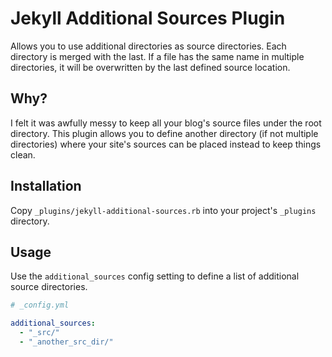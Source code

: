 # Jekyll Additional Sources Plugin

Allows you to use additional directories as source directories. Each directory is merged with the last.
If a file has the same name in multiple directories, it will be overwritten by the last defined source location.

## Why?
I felt it was awfully messy to keep all your blog's source files under the root directory. This plugin allows you to define another directory (if not multiple
directories) where your site's sources can be placed instead to keep things clean.

## Installation
Copy `_plugins/jekyll-additional-sources.rb` into your project's `_plugins` directory.

## Usage
Use the `additional_sources` config setting to define a list of additional source directories.

```yaml
# _config.yml

additional_sources:
  - "_src/"
  - "_another_src_dir/"
```
